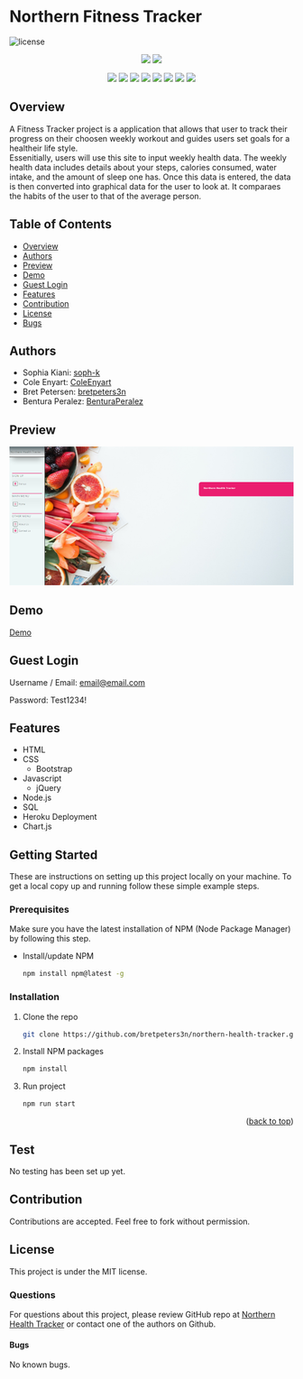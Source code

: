 # Northern Fitness Tracker

![license](https://img.shields.io/badge/license-MIT-red)

<p align="center">
    <img src="https://img.shields.io/github/repo-size/bretpeters3n/northern-health-tracker"/>
    <img src="https://img.shields.io/github/last-commit/bretpeters3n/northern-health-tracker"/>
</p>
<p align="center">
    <img src="https://img.shields.io/badge/HTML-yellow"/>
    <img src="https://img.shields.io/badge/CSS-gray"/>
    <img src="https://img.shields.io/badge/Bulma-orange"/>
    <img src="https://img.shields.io/badge/Javascript-green"/>
    <img src="https://img.shields.io/badge/jQuery-blue"/>
    <img src="https://img.shields.io/badge/-node.js-red"/>
    <img src="https://img.shields.io/badge/-json-blue"/>
    <img src="https://img.shields.io/badge/-SQL-pink"/>
</p>


## Overview

A Fitness Tracker project is a application that allows that user to track their progress on their choosen weekly workout and guides users set goals for a healtheir life style.  
Essenitially, users will use this site to input weekly health data. The weekly health data includes details about your steps, calories consumed, water intake, and the amount of sleep one has. Once this data is entered, the data is then converted into graphical data for the user to look at. It comparaes the habits of the user to that of the average person.

## Table of Contents

- [Overview](#overview)
- [Authors](#authors)
- [Preview](#preview)
- [Demo](#demo)
- [Guest Login](#guest-login)
- [Features](#features)
- [Contribution](#contribution)
- [License](#license)
- [Bugs](#bugs)

## Authors

- Sophia Kiani: [soph-k](https://github.com/soph-k)
- Cole Enyart: [ColeEnyart](https://github.com/ColeEnyart)
- Bret Petersen: [bretpeters3n](https://github.com/bretpeters3n)
- Bentura Peralez: [BenturaPeralez](https://github.com/BenturaPeralez)

## Preview

![image](./public/images/screenshot.png)

## Demo

[Demo](https://northern-health-tracker2.herokuapp.com/)

## Guest Login

Username / Email:
email@email.com

Password:
Test1234!

## Features

- HTML
- CSS
  - Bootstrap
- Javascript
  - jQuery
- Node.js
- SQL
- Heroku Deployment
- Chart.js

<!-- GETTING STARTED -->
## Getting Started
These are instructions on setting up this project locally on your machine. To get a local copy up and running follow these simple example steps.


### Prerequisites
Make sure you have the latest installation of NPM (Node Package Manager) by following this step.
* Install/update NPM
   ```sh
   npm install npm@latest -g
   ```


### Installation
1. Clone the repo
   ```sh
   git clone https://github.com/bretpeters3n/northern-health-tracker.git
   ```
2. Install NPM packages
   ```sh
   npm install
   ```
3. Run project
   ```sh
   npm run start
   ```

<p align="right">(<a href="#top">back to top</a>)</p>

## Test

No testing has been set up yet.

## Contribution

Contributions are accepted. Feel free to fork without permission.

## License

This project is under the MIT license.

### Questions

For questions about this project, please review GitHub repo at [Northern Health Tracker](https://github.com/bretpeters3n/northern-health-tracker) or contact one of the authors on Github.

#### Bugs

No known bugs.
